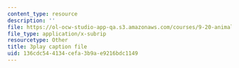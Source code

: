 ```yaml
---
content_type: resource
description: ''
file: https://ol-ocw-studio-app-qa.s3.amazonaws.com/courses/9-20-animal-behavior-fall-2013/136cdc544134cefa3b9ae9216bdc1149_472247.srt
file_type: application/x-subrip
resourcetype: Other
title: 3play caption file
uid: 136cdc54-4134-cefa-3b9a-e9216bdc1149
---
```

